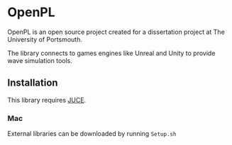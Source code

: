 # OpenPL

OpenPL is an open source project created for a dissertation project at The University of Portsmouth.

The library connects to games engines like Unreal and Unity to provide wave simulation tools.

## Installation

This library requires [JUCE](https://juce.com).

### Mac

External libraries can be downloaded by running `Setup.sh`
